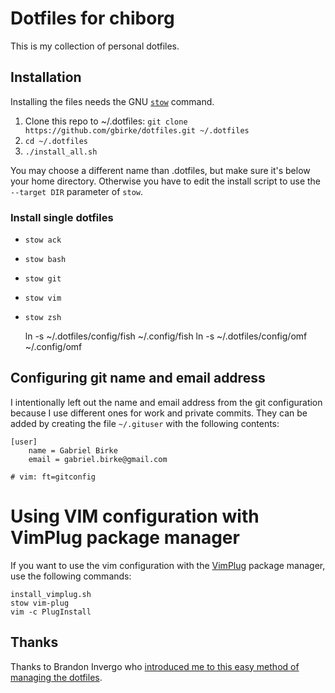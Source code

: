 # Dotfiles for chiborg

This is my collection of personal dotfiles.

## Installation

Installing the files needs the GNU [`stow`](http://www.gnu.org/software/stow/) command.

1. Clone this repo to ~/.dotfiles:
  `git clone https://github.com/gbirke/dotfiles.git ~/.dotfiles`
2. `cd ~/.dotfiles`
3. `./install_all.sh`

You may choose a different name than .dotfiles, but make sure it's below your home directory. 
Otherwise you have to edit the install script to use the `--target DIR` parameter of `stow`.

### Install single dotfiles
- `stow ack`
- `stow bash`
- `stow git`
- `stow vim`
- `stow zsh`

    ln -s ~/.dotfiles/config/fish ~/.config/fish
    ln -s ~/.dotfiles/config/omf ~/.config/omf

## Configuring git name and email address
I intentionally left out the name and email address from the git configuration because I use different ones for work and private commits.
They can be added by creating the file `~/.gituser` with the following contents:

    [user]
        name = Gabriel Birke
        email = gabriel.birke@gmail.com

    # vim: ft=gitconfig


# Using VIM configuration with VimPlug package manager
If you want to use the vim configuration with the [VimPlug][2] package manager, use the following commands:

    install_vimplug.sh
    stow vim-plug
    vim -c PlugInstall

## Thanks
Thanks to Brandon Invergo who [introduced me to this easy method of managing the dotfiles][1].

[1]: http://brandon.invergo.net/news/2012-05-26-using-gnu-stow-to-manage-your-dotfiles.html?round=two
[2]: https://github.com/junegunn/vim-plug
